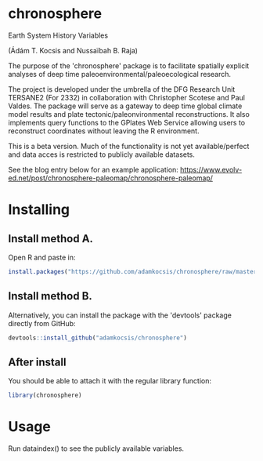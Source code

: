 # chronosphere
Earth System History Variables

(Ádám T. Kocsis and Nussaïbah B. Raja)

The purpose of the 'chronosphere' package is to facilitate spatially explicit analyses of deep time paleoenvironmental/paleoecological research. 

The project is developed under the umbrella of the DFG Research Unit TERSANE2 (For 2332) in collaboration with Christopher Scotese and Paul Valdes. The package will serve as a gateway to deep time global climate model results and plate tectonic/paleonvironmental reconstructions. It also implements query functions to the GPlates Web Service allowing users to reconstruct coordinates without leaving the R environment. 

This is a beta version. Much of the functionality is not yet available/perfect and data acces is restricted to publicly available datasets. 

See the blog entry below for an example application:
https://www.evolv-ed.net/post/chronosphere-paleomap/chronosphere-paleomap/

# Installing

## Install method A.

Open R and paste in: 
```r
install.packages("https://github.com/adamkocsis/chronosphere/raw/master/_archive/source/chronosphere_0.1.5-37.tar.gz", repos=NULL, type="source")
```

## Install method B. 

Alternatively, you can install the package with the 'devtools' package directly from GitHub:
```r
devtools::install_github("adamkocsis/chronosphere")
```

## After install
You should be able to attach it with the regular library function:
```r
library(chronosphere)
```

# Usage

Run dataindex() to see the publicly available variables. 

